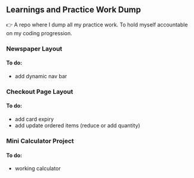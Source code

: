 ## Learnings and Practice Work Dump

👉 A repo where I dump all my practice work. To hold myself accountable on my coding progression. 

### Newspaper Layout 
#### To do:
- add dynamic nav bar
### Checkout Page Layout
#### To do:
- add card expiry
- add update ordered items (reduce or add quantity)
### Mini Calculator Project
#### To do:
- working calculator
